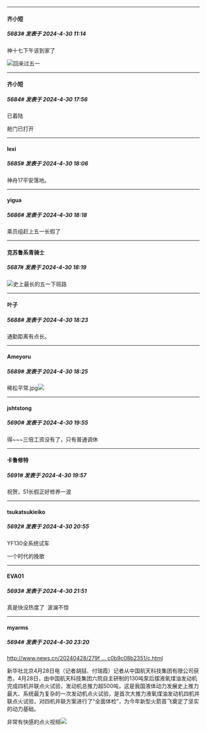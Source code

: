 ﻿
*****

####  齐小短  
##### 5683#       发表于 2024-4-30 11:14

神十七下午该到家了

<img src="https://static.saraba1st.com/image/smiley/face2017/066.png" referrerpolicy="no-referrer">回来过五一


*****

####  齐小短  
##### 5684#       发表于 2024-4-30 17:56

已着陆

舱门已打开


*****

####  lexi  
##### 5685#       发表于 2024-4-30 18:06

神舟17平安落地。


*****

####  yigua  
##### 5686#       发表于 2024-4-30 18:18

乘员组赶上五一长假了

*****

####  克苏鲁系青骑士  
##### 5687#       发表于 2024-4-30 18:19

<img src="https://static.saraba1st.com/image/smiley/face2017/067.png" referrerpolicy="no-referrer">史上最长的五一下班路


*****

####  叶子  
##### 5688#       发表于 2024-4-30 18:23

通勤距离有点长。

*****

####  Ameyoru  
##### 5689#       发表于 2024-4-30 18:25

稀松平常.jpg<img src="https://static.saraba1st.com/image/smiley/face2017/067.png" referrerpolicy="no-referrer">


*****

####  jshtstong  
##### 5690#       发表于 2024-4-30 19:55

得~~~三倍工资没有了，只有普通调休

*****

####  卡鲁修特  
##### 5691#       发表于 2024-4-30 19:57

祝贺，51长假正好修养一波


*****

####  tsukatsukieiko  
##### 5692#       发表于 2024-4-30 20:55

YF130全系统试车

一个时代的挽歌


*****

####  EVA01  
##### 5693#       发表于 2024-4-30 21:51

真是快没热度了  波澜不惊


*****

####  myarms  
##### 5694#       发表于 2024-4-30 23:20

[http://www.news.cn/20240428/279f ... c0b9c08b2351/c.html](http://www.news.cn/20240428/279fb795f14b47a09e10c0b9c08b2351/c.html)

新华社北京4月28日电（记者胡喆、付瑞霞）记者从中国航天科技集团有限公司获悉，4月28日，由中国航天科技集团六院自主研制的130吨泵后摆液氧煤油发动机完成四机并联点火试验，发动机总推力超500吨，这是我国液体动力发展史上推力最大、系统最为复杂的一次发动机点火试验，是首次大推力液氧煤油发动机四机并联点火试验，对四机并联方案进行了“全面体检”，为今年新型火箭首飞奠定了坚实的动力基础。

非常有快感的点火视频<img src="https://static.saraba1st.com/image/smiley/face2017/032.png" referrerpolicy="no-referrer">

